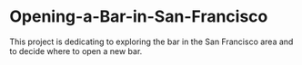 # Opening-a-Bar-in-San-Francisco
This project is dedicating to exploring the bar in the San Francisco area and to decide where to open a new bar.
